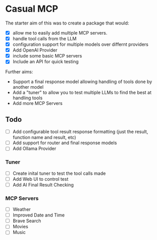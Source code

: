 # Casual MCP

The starter aim of this was to create a package that would:
- [x] allow me to easily add multiple MCP servers.
- [x] handle tool calls from the LLM
- [x] configuration support for multiple models over differnt providers
- [x] Add OpenAI Provider
- [x] include some basic MCP servers
- [x] Include an API for quick testing 

Further aims:
* Support a final response model allowing handling of tools done by another model
* Add a "tuner" to allow you to test multiple LLMs to find the best at handling tools
* Add more MCP Servers


## Todo 

- [ ] Add configurable tool result response formatting (just the result, function name and result, etc)
- [ ] Add support for router and final response models
- [ ] Add Ollama Provider

### Tuner

- [ ] Create inital tuner to test the tool calls made
- [ ] Add Web UI to control test
- [ ] Add AI Final Result Checking 

### MCP Servers

- [ ] Weather
- [ ] Improved Date and Time
- [ ] Brave Search
- [ ] Movies
- [ ] Music